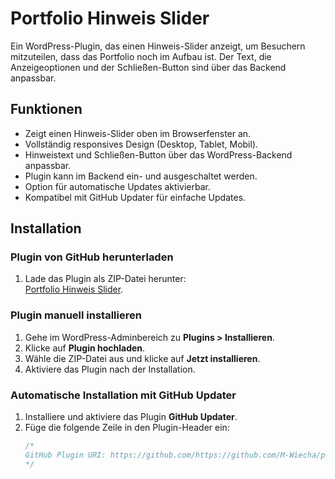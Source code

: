 # Portfolio Hinweis Slider

Ein WordPress-Plugin, das einen Hinweis-Slider anzeigt, um Besuchern mitzuteilen, dass das Portfolio noch im Aufbau ist. Der Text, die Anzeigeoptionen und der Schließen-Button sind über das Backend anpassbar.

## Funktionen

- Zeigt einen Hinweis-Slider oben im Browserfenster an.
- Vollständig responsives Design (Desktop, Tablet, Mobil).
- Hinweistext und Schließen-Button über das WordPress-Backend anpassbar.
- Plugin kann im Backend ein- und ausgeschaltet werden.
- Option für automatische Updates aktivierbar.
- Kompatibel mit GitHub Updater für einfache Updates.

## Installation

### Plugin von GitHub herunterladen
1. Lade das Plugin als ZIP-Datei herunter:  
   [Portfolio Hinweis Slider](https://github.com/M-Wiecha/portfolio-slider-hinweis).

### Plugin manuell installieren
1. Gehe im WordPress-Adminbereich zu **Plugins > Installieren**.
2. Klicke auf **Plugin hochladen**.
3. Wähle die ZIP-Datei aus und klicke auf **Jetzt installieren**.
4. Aktiviere das Plugin nach der Installation.

### Automatische Installation mit GitHub Updater
1. Installiere und aktiviere das Plugin **GitHub Updater**.
2. Füge die folgende Zeile in den Plugin-Header ein:
   ```php
   /*
   GitHub Plugin URI: https://github.com/https://github.com/M-Wiecha/portfolio-slider-hinweis
   */